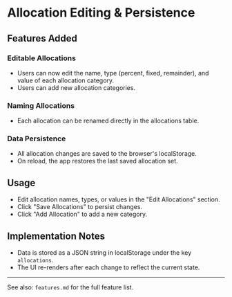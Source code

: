 # Allocation Editing & Persistence

## Features Added

### Editable Allocations

- Users can now edit the name, type (percent, fixed, remainder), and value of each allocation category.
- Users can add new allocation categories.

### Naming Allocations

- Each allocation can be renamed directly in the allocations table.

### Data Persistence

- All allocation changes are saved to the browser's localStorage.
- On reload, the app restores the last saved allocation set.

## Usage

- Edit allocation names, types, or values in the "Edit Allocations" section.
- Click "Save Allocations" to persist changes.
- Click "Add Allocation" to add a new category.

## Implementation Notes

- Data is stored as a JSON string in localStorage under the key `allocations`.
- The UI re-renders after each change to reflect the current state.

---

See also: `features.md` for the full feature list.
